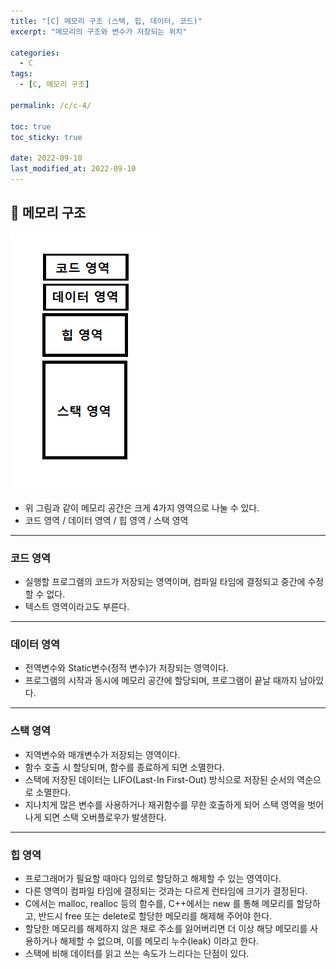 ```yaml
---
title: "[C] 메모리 구조 (스택, 힙, 데이터, 코드)"
excerpt: "메모리의 구조와 변수가 저장되는 위치"

categories:
  - C
tags:
  - [C, 메모리 구조]

permalink: /c/c-4/

toc: true
toc_sticky: true

date: 2022-09-10
last_modified_at: 2022-09-10
---
```


## 🦥 메모리 구조
![메모리구조.png](../assets/images/posts_img/%EB%A9%94%EB%AA%A8%EB%A6%AC%20%EA%B5%AC%EC%A1%B0.png)
<img rsc = 'https://user-images.githubusercontent.com/111182977/189475267-7db0a198-1058-4347-b886-6c82df19e841.png'>
- 위 그림과 같이 메모리 공간은 크게 4가지 영역으로 나눌 수 있다.
- 코드 영역 / 데이터 영역 / 힙 영역 / 스택 영역

---

### 코드 영역

- 실행할 프로그램의 코드가 저장되는 영역이며, 컴파일 타임에 결정되고 중간에 수정할 수 없다.
- 텍스트 영역이라고도 부른다.

---

### 데이터 영역

- 전역변수와 Static변수(정적 변수)가 저장되는 영역이다.
- 프로그램의 시작과 동시에 메모리 공간에 할당되며, 프로그램이 끝날 때까지 남아있다.

---

### 스택 영역

- 지역변수와 매개변수가 저장되는 영역이다.
- 함수 호출 시 할당되며, 함수를 종료하게 되면 소멸한다.
- 스택에 저장된 데이터는 LIFO(Last-In First-Out) 방식으로 저장된 순서의 역순으로 소멸한다.
- 지나치게 많은 변수를 사용하거나 재귀함수를 무한 호출하게 되어 스택 영역을 벗어나게 되면 스택 오버플로우가 발생한다.

---

### 힙 영역

- 프로그래머가 필요할 때마다 임의로 할당하고 해제할 수 있는 영역이다.
- 다른 영역이 컴파일 타임에 결정되는 것과는 다르게 런타임에 크기가 결정된다. 
- C에서는 malloc, realloc 등의 함수를, C++에서는 new 를 통해 메모리를 할당하고, 반드시 free 또는 delete로 할당한 메모리를 해제해 주어야 한다.
- 할당한 메모리를 해제하지 않은 채로 주소를 잃어버리면 더 이상 해당 메모리를 사용하거나 해제할 수 없으며, 이를 메모리 누수(leak) 이라고 한다.
- 스택에 비해 데이터를 읽고 쓰는 속도가 느리다는 단점이 있다.
